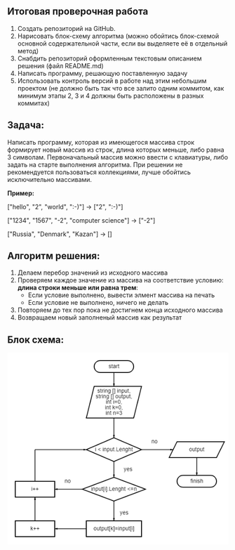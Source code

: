 ## Итоговая проверочная работа ##

1. Создать репозиторий на GitHub.
2. Нарисовать блок-схему алгоритма (можно обойтись блок-схемой основной содержательной части, если вы выделяете её в отдельный метод)
3. Снабдить репозиторий оформленным текстовым описанием решения (файл README.md)
4. Написать программу, решающую поставленную задачу
5. Использовать контроль версий в работе над этим небольшим проектом (не должно быть так что все залито одним коммитом, как минимум этапы 2, 3 и 4 должны быть расположены в разных коммитах)

## Задача: ##

Написать программу, которая из имеющегося массива строк формирует новый массив из строк, длина которых меньше, либо равна 3 символам. Первоначальный массив можно ввести с клавиатуры, либо задать на старте выполнения алгоритма. При решении не рекомендуется пользоваться коллекциями, лучше обойтись исключительно массивами.

**Пример:**

["hello", "2", "world", ":-)"] -> ["2", ":-)"]

["1234", "1567", "-2", "computer science"] -> ["-2"]

["Russia", "Denmark", "Kazan"] -> []

## Алгоритм решения: ##
1. Делаем перебор значений из исходного массива
2. Проверяем каждое значение из массива на соответствие условию: **длина строки меньше или равна трем**:
     - Если условие выполнено, вывести элмент массива на печать
     - Если условие не выполнено, ничего не делать
3. Повторяем до тех пор пока не достигнем конца исходного массива
4. Возвращаем новый заполненый массив как результат

## Блок схема: ##
<img src=diagram.png>


